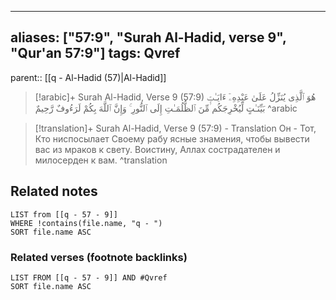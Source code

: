 
---
aliases: ["57:9", "Surah Al-Hadid, verse 9", "Qur'an 57:9"]
tags: Qvref
---

parent:: [[q - Al-Hadid (57)|Al-Hadid]]

> [!arabic]+ Surah Al-Hadid, Verse 9 (57:9)
> <span class="quran-arabic">هُوَ ٱلَّذِى يُنَزِّلُ عَلَىٰ عَبْدِهِۦٓ ءَايَـٰتٍۭ بَيِّنَـٰتٍ لِّيُخْرِجَكُم مِّنَ ٱلظُّلُمَـٰتِ إِلَى ٱلنُّورِ ۚ وَإِنَّ ٱللَّهَ بِكُمْ لَرَءُوفٌ رَّحِيمٌ</span>
^arabic

> [!translation]+ Surah Al-Hadid, Verse 9 (57:9) - Translation
> Он - Тот, Кто ниспосылает Своему рабу ясные знамения, чтобы вывести вас из мраков к свету. Воистину, Аллах сострадателен и милосерден к вам.
^translation



## Related notes
```dataview
LIST from [[q - 57 - 9]]
WHERE !contains(file.name, "q - ")
SORT file.name ASC
```

### Related verses (footnote backlinks)
```dataview
LIST FROM [[q - 57 - 9]] AND #Qvref
SORT file.name ASC
```

